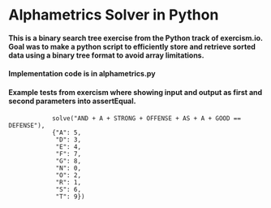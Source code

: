 # Alphametrics Solver in Python
#### This is a binary search tree exercise from the Python track of exercism.io.  Goal was to make a python script to efficiently store and retrieve sorted data using a binary tree format to avoid array limitations.  

#### Implementation code is in alphametrics.py
#### Example tests from exercism where showing input and output as first and second parameters into assertEqual.
```
            solve("AND + A + STRONG + OFFENSE + AS + A + GOOD == DEFENSE"),
            {"A": 5,
             "D": 3,
             "E": 4,
             "F": 7,
             "G": 8,
             "N": 0,
             "O": 2,
             "R": 1,
             "S": 6,
             "T": 9})
```